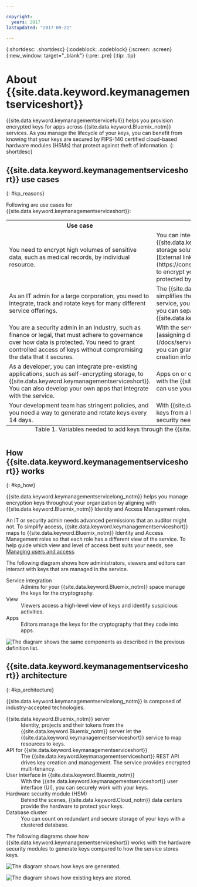 ```yaml
---

copyright:
  years: 2017
lastupdated: "2017-09-21"

---
```


{:shortdesc: .shortdesc}
{:codeblock: .codeblock}
{:screen: .screen}
{:new_window: target="_blank"}
{:pre: .pre}
{:tip: .tip}

# About {{site.data.keyword.keymanagementserviceshort}}

{{site.data.keyword.keymanagementservicefull}} helps you provision encrypted keys for apps across {{site.data.keyword.Bluemix_notm}} services. As you manage the lifecycle of your keys, you can benefit from knowing that your keys are secured by FIPS-140 certified cloud-based hardware modules (HSMs) that protect against theft of information.
{: shortdesc}

## {{site.data.keyword.keymanagementserviceshort}} use cases
{: #kp_reasons}

Following are use cases for {{site.data.keyword.keymanagementserviceshort}}:

<table>
  <tr>
    <th>Use case</th>
    <th>Solution</th>
  </tr>
  <tr>
    <td>You need to encrypt high volumes of sensitive data, such as medical records, by individual resource.</td>
    <td>You can integrate the {{site.data.keyword.keymanagementserviceshort}} service with storage solutions, such as [{{site.data.keyword.objectstorageshort}} ![External link icon](../../icons/launch-glyph.svg "External link icon")](https://console.bluemix.net/docs/services/ObjectStorage/index.html), to encrypt your data-at-rest in the cloud. Each document can be protected by a different key, so you have granular control of your data.</td>
  </tr>
  <tr>
    <td>As an IT admin for a large corporation, you need to integrate, track and rotate keys for many different service offerings.</td>
    <td>The {{site.data.keyword.keymanagementserviceshort}} interface simplifies the management of multiple encryption services. With the service, you can manage and sort keys in one centralized location, or you can separate keys by project and house them in different {{site.data.keyword.Bluemix_short}} spaces.</td>
  </tr>
  <tr>
    <td>You are a security admin in an industry, such as finance or legal, that must adhere to governance over how data is protected. You need to grant controlled access of keys without compromising the data that it secures.</td>
    <td>With the service, you can control user access to manage keys by [assigning different Identity and Access Management roles](/docs/services/keyprotect_manage_access.html#roles). For example, you can grant read-only access to users who need to view key creation information without viewing the key material.</td>
  <tr>
    <td>As a developer, you can integrate pre-existing applications, such as self-encrypting storage, to {{site.data.keyword.keymanagementserviceshort}}. You can also develop your own apps that integrate with the service.</td>
    <td>Apps on or outside {{site.data.keyword.Bluemix_notm}} can integrate with the {{site.data.keyword.keymanagementserviceshort}} APIs. You can use your own existing keys for your apps. </td>
  </tr>
  <tr>
    <td>Your development team has stringent policies, and you need a way to generate and rotate keys every 14 days.</td>
    <td>With {{site.data.keyword.Bluemix_notm}}, you can rapidly generate keys from a hardware security module (HSM) to meet your on-going security needs.</td>
  </tr>
  <caption style="caption-side:bottom;">Table 1. Variables needed to add keys through the {{site.data.keyword.keymanagementserviceshort}} API</caption>
</table>

## How {{site.data.keyword.keymanagementserviceshort}} works
{: #kp_how}

{{site.data.keyword.keymanagementservicelong_notm}} helps you manage encryption keys throughout your organization by aligning with {{site.data.keyword.Bluemix_notm}} Identity and Access Management roles.

An IT or security admin needs advanced permissions that an auditor might not. To simplify access, {{site.data.keyword.keymanagementserviceshort}} maps to {{site.data.keyword.Bluemix_notm}} Identity and Access Management roles so that each role has a different view of the service. To help guide which view and level of access best suits your needs, see [Managing users and access](/docs/services/keymgmt/keyprotect_manage_access.html#roles).

The following diagram shows how administrators, viewers and editors can interact with keys that are managed in the service.

<dl>
  <dt>Service integration</dt>
    <dd>Admins for your {{site.data.keyword.Bluemix_notm}} space
manage the keys for the cryptography.</dd>
  <dt>View</dt>
    <dd>Viewers access a high-level view of keys and identify suspicious activities.</dd>
  <dt>Apps</dt>
    <dd>Editors manage the keys for the cryptography that they code into apps.</dd>
</dl>

![The diagram shows the same components as described in the previous definition list.](images/keys-use-cases.png)

## {{site.data.keyword.keymanagementserviceshort}} architecture
{: #kp_architecture}

{{site.data.keyword.keymanagementservicelong_notm}} is composed of industry-accepted technologies.

<dl>
  <dt>{{site.data.keyword.Bluemix_notm}} server</dt>
    <dd>Identity, projects and their tokens from the {{site.data.keyword.Bluemix_notm}} server let the {{site.data.keyword.keymanagementserviceshort}} service to map resources to keys.</dd>
  <dt>API for {{site.data.keyword.keymanagementserviceshort}}</dt>
    <dd>The {{site.data.keyword.keymanagementserviceshort}} REST API drives key creation and management. The service provides encrypted multi-tenancy.</dd>
  <dt>User interface in {{site.data.keyword.Bluemix_notm}}</dt>
    <dd>With the {{site.data.keyword.keymanagementserviceshort}} user interface (UI), you can securely work with your keys.</dd>
  <dt>Hardware security module (HSM)</dt>
    <dd>Behind the scenes, {{site.data.keyword.Cloud_notm}} data centers provide the hardware to protect your keys.</dd>
  <dt>Database cluster</dt>
    <dd>You can count on redundant and secure storage of your keys with a clustered database.</dd>
</dl>

The following diagrams show how {{site.data.keyword.keymanagementserviceshort}} works with the hardware security modules to generate keys compared to how the service stores keys.

![The diagram shows how keys are generated.](images/generated-key.png)

![The diagram shows how existing keys are stored.](images/stored-key.png)
